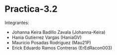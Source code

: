 # Practica-3.2

Integrantes:
- Johanna Keira Badillo Zavala (Johanna-Keira)
- Hania Gutierrez Vargas (HaniaGV)
- Mauricio Posadas Rodríguez (Mau21P)
- Erick Eduardo Ramos Contreras (ErEdRacon003)
